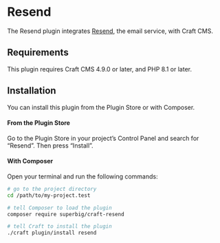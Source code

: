 # Resend

The Resend plugin integrates [Resend](https://resend.com/home), the email service, with Craft CMS.

## Requirements

This plugin requires Craft CMS 4.9.0 or later, and PHP 8.1 or later.

## Installation

You can install this plugin from the Plugin Store or with Composer.

#### From the Plugin Store

Go to the Plugin Store in your project’s Control Panel and search for “Resend”. Then press “Install”.

#### With Composer

Open your terminal and run the following commands:

```bash
# go to the project directory
cd /path/to/my-project.test

# tell Composer to load the plugin
composer require superbig/craft-resend

# tell Craft to install the plugin
./craft plugin/install resend
```
